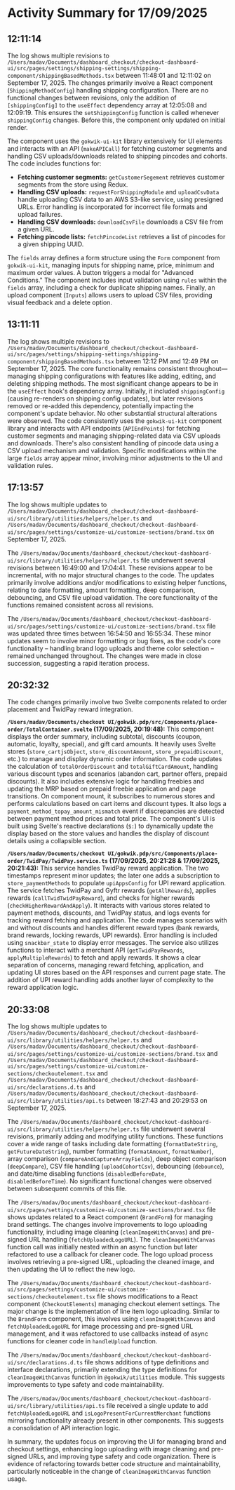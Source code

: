 # Activity Summary for 17/09/2025

## 12:11:14
The log shows multiple revisions to `/Users/madav/Documents/dashboard_checkout/checkout-dashboard-ui/src/pages/settings/shipping-settings/shipping-component/shippingBasedMethods.tsx`  between 11:48:01 and 12:11:02 on September 17, 2025.  The changes primarily involve a React component (`ShippingMethodConfig`) handling shipping configuration.  There are no functional changes between revisions, only the addition of `[shippingConfig]` to the `useEffect` dependency array at 12:05:08 and 12:09:19.  This ensures the `setShippingConfig` function is called whenever `shippingConfig` changes.  Before this, the component only updated on initial render.

The component uses the `gokwik-ui-kit` library extensively for UI elements and interacts with an API (`makeAPICall`) for fetching customer segments and handling CSV uploads/downloads related to shipping pincodes and cohorts.  The code includes functions for:

* **Fetching customer segments:** `getCustomerSegement` retrieves customer segments from the store using Redux.
* **Handling CSV uploads:** `requestForShippingModule` and `uploadCsvData` handle uploading CSV data to an AWS S3-like service, using presigned URLs.  Error handling is incorporated for incorrect file formats and upload failures.
* **Handling CSV downloads:** `downloadCsvFile` downloads a CSV file from a given URL.
* **Fetching pincode lists:** `fetchPincodeList` retrieves a list of pincodes for a given shipping UUID.

The `fields` array defines a form structure using the `Form` component from `gokwik-ui-kit`, managing inputs for shipping name, price, minimum and maximum order values.  A button triggers a modal for "Advanced Conditions."  The component includes input validation using `rules` within the `fields` array, including a check for duplicate shipping names.  Finally, an upload component (`Inputs`) allows users to upload CSV files, providing visual feedback and a delete option.


## 13:11:11
The log shows multiple revisions to `/Users/madav/Documents/dashboard_checkout/checkout-dashboard-ui/src/pages/settings/shipping-settings/shipping-component/shippingBasedMethods.tsx` between 12:12 PM and 12:49 PM on September 17, 2025.  The core functionality remains consistent throughout—managing shipping configurations with features like adding, editing, and deleting shipping methods.  The most significant change appears to be in the `useEffect` hook's dependency array. Initially, it included `shippingConfig` (causing re-renders on shipping config updates), but later revisions removed or re-added this dependency, potentially impacting the component's update behavior.  No other substantial structural alterations were observed.  The code consistently uses the `gokwik-ui-kit` component library and interacts with API endpoints (`APIEndPoints`) for fetching customer segments and managing shipping-related data via CSV uploads and downloads.  There's also consistent handling of pincode data using a CSV upload mechanism and validation.  Specific modifications within the large `fields` array appear minor, involving minor adjustments to the UI and validation rules.


## 17:13:57
The log shows multiple updates to `/Users/madav/Documents/dashboard_checkout/checkout-dashboard-ui/src/library/utilities/helpers/helper.ts` and `/Users/madav/Documents/dashboard_checkout/checkout-dashboard-ui/src/pages/settings/customize-ui/customize-sections/brand.tsx` on September 17, 2025.

The `/Users/madav/Documents/dashboard_checkout/checkout-dashboard-ui/src/library/utilities/helpers/helper.ts` file underwent several revisions between 16:49:00 and 17:04:41.  These revisions appear to be incremental, with no major structural changes to the code. The updates primarily involve additions and/or modifications to existing helper functions,  relating to date formatting, amount formatting, deep comparison, debouncing, and CSV file upload validation.  The core functionality of the functions remained consistent across all revisions.

The `/Users/madav/Documents/dashboard_checkout/checkout-dashboard-ui/src/pages/settings/customize-ui/customize-sections/brand.tsx` file was updated three times between 16:54:50 and 16:55:34.  These minor updates seem to involve minor formatting or bug fixes, as the code's core functionality – handling brand logo uploads and theme color selection – remained unchanged throughout.  The changes were made in close succession, suggesting a rapid iteration process.


## 20:32:32
The code changes primarily involve two Svelte components related to order placement and TwidPay reward integration.

**`/Users/madav/Documents/checkout UI/gokwik.pdp/src/Components/place-order/TotalContainer.svelte` (17/09/2025, 20:19:48):** This component displays the order summary, including subtotal, discounts (coupon, automatic, loyalty, special), and gift card amounts.  It heavily uses Svelte stores (`store_cartjsObject`, `store_discountAmount`, `store_prepaidDiscount`, etc.) to manage and display dynamic order information.  The code updates the calculation of `totalOrderDiscount` and `totalGiftCardAmount`,  handling various discount types and scenarios (abandon cart, partner offers, prepaid discounts).  It also includes extensive logic for handling freebies and updating the MRP based on prepaid freebie application and page transitions.  On component mount, it subscribes to numerous stores and performs calculations based on cart items and discount types.  It also logs a `payment_method_topay_amount_mismatch` event if discrepancies are detected between payment method prices and total price.  The component's UI is built using Svelte's reactive declarations (`$:`) to dynamically update the display based on the store values and handles the display of discount details using a collapsible section.

**`/Users/madav/Documents/checkout UI/gokwik.pdp/src/Components/place-order/TwidPay/TwidPay.service.ts` (17/09/2025, 20:21:28 & 17/09/2025, 20:21:43):** This service handles TwidPay reward application.  The two timestamps represent minor updates; the later one adds a subscription to `store_paymentMethods` to populate `upiAppsConfig` for UPI reward application. The service fetches TwidPay and Gyftr rewards (`getAllRewards`), applies rewards (`callTwidTwidPayReward`), and checks for higher rewards (`checkHigherRewardAndApply`).  It interacts with various stores related to payment methods, discounts, and TwidPay status, and logs events for tracking reward fetching and application.  The code manages scenarios with and without discounts and handles different reward types (bank rewards, brand rewards, locking rewards, UPI rewards).  Error handling is included using `snackbar_state` to display error messages. The service also utilizes functions to interact with a merchant API (`getTwidPayRewards`, `applyMultipleRewards`) to fetch and apply rewards.  It shows a clear separation of concerns, managing reward fetching, application, and updating UI stores based on the API responses and current page state.  The addition of UPI reward handling adds another layer of complexity to the reward application logic.


## 20:33:08
The log shows multiple updates to `/Users/madav/Documents/dashboard_checkout/checkout-dashboard-ui/src/library/utilities/helpers/helper.ts` and `/Users/madav/Documents/dashboard_checkout/checkout-dashboard-ui/src/pages/settings/customize-ui/customize-sections/brand.tsx`  and `/Users/madav/Documents/dashboard_checkout/checkout-dashboard-ui/src/pages/settings/customize-ui/customize-sections/checkoutelement.tsx` and `/Users/madav/Documents/dashboard_checkout/checkout-dashboard-ui/src/declarations.d.ts` and `/Users/madav/Documents/dashboard_checkout/checkout-dashboard-ui/src/library/utilities/api.ts` between 18:27:43 and 20:29:53 on September 17, 2025.

The `/Users/madav/Documents/dashboard_checkout/checkout-dashboard-ui/src/library/utilities/helpers/helper.ts` file underwent several revisions, primarily adding and modifying utility functions.  These functions cover a wide range of tasks including date formatting (`formatDateString`, `getFutureDateString`), number formatting (`formatAmount`, `formatNumber`), array comparison (`compareAndCaptureArrayFields`), deep object comparison (`deepCompare`), CSV file handling (`uploadCohortCsv`), debouncing (`debounce`), and date/time disabling functions (`disabledBeforeDate`, `disabledBeforeTime`). No significant functional changes were observed between subsequent commits of this file.

The `/Users/madav/Documents/dashboard_checkout/checkout-dashboard-ui/src/pages/settings/customize-ui/customize-sections/brand.tsx` file shows updates related to a React component (`BrandForm`) for managing brand settings.  The changes involve improvements to logo uploading functionality, including image cleaning (`cleanImageWithCanvas`) and pre-signed URL handling (`fetchUploadedLogoURL`).  The `cleanImageWithCanvas` function call was initially nested within an async function but later refactored to use a callback for cleaner code.  The logo upload process involves retrieving a pre-signed URL, uploading the cleaned image, and then updating the UI to reflect the new logo.


The `/Users/madav/Documents/dashboard_checkout/checkout-dashboard-ui/src/pages/settings/customize-ui/customize-sections/checkoutelement.tsx` file shows modifications to a React component (`CheckoutElements`) managing checkout element settings.  The major change is the implementation of line item logo uploading.  Similar to the `BrandForm` component, this involves using `cleanImageWithCanvas` and `fetchUploadedLogoURL` for image processing and pre-signed URL management, and it was refactored to use callbacks instead of async functions for cleaner code in `handleUpload` function.


The `/Users/madav/Documents/dashboard_checkout/checkout-dashboard-ui/src/declarations.d.ts` file shows additions of type definitions and interface declarations, primarily extending the type definitions for `cleanImageWithCanvas` function in `@gokwik/utilities` module.  This suggests improvements to type safety and code maintainability.


The `/Users/madav/Documents/dashboard_checkout/checkout-dashboard-ui/src/library/utilities/api.ts` file received a single update to add `fetchUploadedLogoURL` and `isLogoPresentForCurrentMerchant` functions mirroring functionality already present in other components.  This suggests a consolidation of API interaction logic.

In summary, the updates focus on improving the UI for managing brand and checkout settings, enhancing logo uploading with image cleaning and pre-signed URLs, and improving type safety and code organization.  There is evidence of refactoring towards better code structure and maintainability, particularly noticeable in the change of `cleanImageWithCanvas` function usage.
